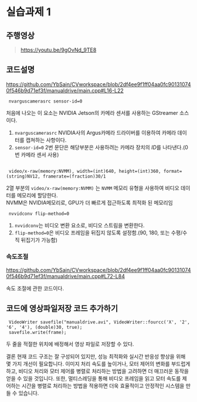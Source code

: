 # 실습과제 1
## 주행영상
> https://youtu.be/9gOvNd_9TE8

## 코드설명

https://github.com/YbSain/CVworkspace/blob/2df4ee9f1ff04aa0fc901310740f546b9d71ef3f/manualdrive/main.cpp#L16-L22

     nvarguscamerasrc sensor-id=0

처음에 나오는 이 요소는 NVIDIA Jetson의 카메라 센서를 사용하는 GStreamer 소스이다.    
1. ```nvarguscamerasrc``` NVIDIA사의 Argus카메라 드라이버를 이용하여 카메라 데이터를 캡쳐하는 사항이다.    
2. ```sensor-id=0``` 2번 문단은 해당부분은 사용하려는 카메라 장치의 *ID*를 나타낸다.(0번 카메라 센서 사용)      

## 

     video/x-raw(memory:NVMM), width=(int)640, height=(int)360, format=(string)NV12, framerate=(fraction)30/1


2열 부분의 ```video/x-raw(memory:NVMM)``` 는 ```NVMM``` 메모리 유형을 사용하여 비디오 데이터를 메모리에 할당한다.    
NVMM은 NVIDIA메모리로, GPU가 더 빠르게 접근하도록 최적화 된 메모리임

     nvvidconv flip-method=0

1. ```nvvidconv```는 비디오 변환 요소로, 비디오 스트림을 변환한다.    
2. ```flip-method=0```은 비디오 프레임을 뒤집지 않도록 설정함.(90, 180, 또는 수평/수직 뒤집기가 가능함)    

### 속도조절
https://github.com/YbSain/CVworkspace/blob/2df4ee9f1ff04aa0fc901310740f546b9d71ef3f/manualdrive/main.cpp#L72-L84

속도 조절에 관한 코드이다.
## 코드에 영상파일저장 코드 추가하기

     VideoWriter savefile("manualdrive.avi", VideoWriter::fourcc('X', '2', '6', '4'), (double)30, true);
     savefile.write(frame);

두 줄을 적절한 위치에 배정해서 영상 파일로 저장할 수 있다.


결론
현재 코드 구조는 잘 구성되어 있지만, 성능 최적화와 실시간 반응성 향상을 위해 몇 가지 개선이 필요합니다. 이미지 처리 속도를 높이거나, 모터 제어의 변화를 부드럽게 하고, 비디오 처리와 모터 제어를 병렬로 처리하는 방법을 고려하면 더 매끄러운 동작을 얻을 수 있을 것입니다. 또한, 멀티스레딩을 통해 비디오 프레임을 읽고 모터 속도를 제어하는 시간을 병렬로 처리하는 방법을 적용하면 더욱 효율적이고 안정적인 시스템을 만들 수 있습니다.





